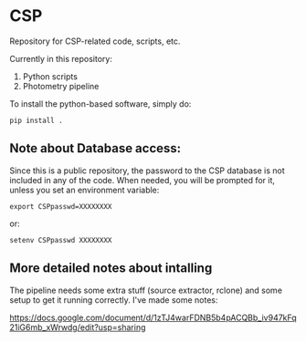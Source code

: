 # CSP
Repository for CSP-related code, scripts, etc.

Currently in this repository:

1. Python scripts
2. Photometry pipeline

To install the python-based software, simply do:
   
`pip install .`

## Note about Database access:

Since this is a public repository, the password to the CSP database is not
included in any of the code. When needed, you will be prompted for it, 
unless you set an environment variable:

`export CSPpasswd=XXXXXXXX`

or:

`setenv CSPpasswd XXXXXXXX`

## More detailed notes about intalling

The pipeline needs some extra stuff (source extractor, rclone) and some setup
to get it running correctly. I've made some notes:

https://docs.google.com/document/d/1zTJ4warFDNB5b4pACQBb_iv947kFq21iG6mb_xWrwdg/edit?usp=sharing
